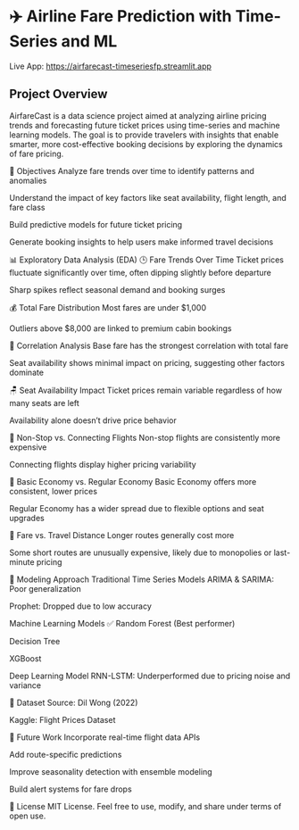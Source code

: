 # ✈️ Airline Fare Prediction with Time-Series and ML

Live App: https://airfarecast-timeseriesfp.streamlit.app

## Project Overview
AirfareCast is a data science project aimed at analyzing airline pricing trends and forecasting future ticket prices using time-series and machine learning models. The goal is to provide travelers with insights that enable smarter, more cost-effective booking decisions by exploring the dynamics of fare pricing.

🎯 Objectives
Analyze fare trends over time to identify patterns and anomalies

Understand the impact of key factors like seat availability, flight length, and fare class

Build predictive models for future ticket pricing

Generate booking insights to help users make informed travel decisions

📊 Exploratory Data Analysis (EDA)
🕒 Fare Trends Over Time
Ticket prices fluctuate significantly over time, often dipping slightly before departure

Sharp spikes reflect seasonal demand and booking surges

💰 Total Fare Distribution
Most fares are under $1,000

Outliers above $8,000 are linked to premium cabin bookings

🔗 Correlation Analysis
Base fare has the strongest correlation with total fare

Seat availability shows minimal impact on pricing, suggesting other factors dominate

🪑 Seat Availability Impact
Ticket prices remain variable regardless of how many seats are left

Availability alone doesn’t drive price behavior

🔀 Non-Stop vs. Connecting Flights
Non-stop flights are consistently more expensive

Connecting flights display higher pricing variability

🧳 Basic Economy vs. Regular Economy
Basic Economy offers more consistent, lower prices

Regular Economy has a wider spread due to flexible options and seat upgrades

📏 Fare vs. Travel Distance
Longer routes generally cost more

Some short routes are unusually expensive, likely due to monopolies or last-minute pricing

🧠 Modeling Approach
Traditional Time Series Models
ARIMA & SARIMA: Poor generalization

Prophet: Dropped due to low accuracy

Machine Learning Models
✅ Random Forest (Best performer)

Decision Tree

XGBoost

Deep Learning Model
RNN-LSTM: Underperformed due to pricing noise and variance

📂 Dataset
Source: Dil Wong (2022)

Kaggle: Flight Prices Dataset

🚀 Future Work
Incorporate real-time flight data APIs

Add route-specific predictions

Improve seasonality detection with ensemble modeling

Build alert systems for fare drops

📎 License
MIT License. Feel free to use, modify, and share under terms of open use.

